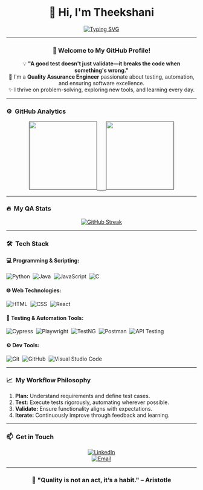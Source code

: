 <div align="center">

# 👋 Hi, I'm Theekshani  

[![Typing SVG](https://readme-typing-svg.demolab.com?font=Fira+Code&pause=1000&center=true&width=435&lines=Quality+Assurance+Engineer;Passionate+About+Testing+%26+Automation;Constantly+Learning+%26+Growing)](https://git.io/typing-svg)

</div>

---

<div align="center">

### 🎉 Welcome to My GitHub Profile!

💡 **"A good test doesn't just validate—it breaks the code when something's wrong."**  
🚀 I'm a **Quality Assurance Engineer** passionate about testing, automation, and ensuring software excellence.  
✨ I thrive on problem-solving, exploring new tools, and learning every day.

</div>

---

### ⚙️ &nbsp;GitHub Analytics

<div align="center">

<a href="">
  <img height="180em" src="https://github-readme-stats-eight-theta.vercel.app/api?username=theekshani99&show_icons=true&theme=algolia&include_all_commits=true&count_private=true"/>
  &nbsp;&nbsp;&nbsp;&nbsp;
  <img height="180em" src="https://github-readme-stats-eight-theta.vercel.app/api/top-langs/?username=theekshani99&layout=compact&langs_count=8&theme=algolia"/>
</a>

</div>

---

### 🔥 &nbsp;My QA Stats

<div align="center">

[![GitHub Streak](http://github-readme-streak-stats.herokuapp.com?user=theekshani99&theme=dark&background=000000)](https://git.io/streak-stats)

</div>

---

### 🛠 &nbsp;Tech Stack

#### 💻 **Programming & Scripting:**
![Python](https://img.shields.io/badge/-Python-05122A?style=flat&logo=python)&nbsp;
![Java](https://img.shields.io/badge/-Java-05122A?style=flat&logo=Java&logoColor=FFA518)&nbsp;
![JavaScript](https://img.shields.io/badge/-JavaScript-05122A?style=flat&logo=javascript)&nbsp;
![C](https://img.shields.io/badge/-C-05122A?style=flat&logo=C&logoColor=A8B9CC)&nbsp;

#### 🌐 **Web Technologies:**
![HTML](https://img.shields.io/badge/-HTML-05122A?style=flat&logo=HTML5)&nbsp;
![CSS](https://img.shields.io/badge/-CSS-05122A?style=flat&logo=CSS3&logoColor=1572B6)&nbsp;
![React](https://img.shields.io/badge/-React-05122A?style=flat&logo=react)&nbsp;

#### 🧪 **Testing & Automation Tools:**
![Cypress](https://img.shields.io/badge/Cypress-17202C?style=flat&logo=cypress&logoColor=white)&nbsp;
![Playwright](https://img.shields.io/badge/Playwright-2EAD33?style=flat&logo=playwright&logoColor=white)&nbsp;
![TestNG](https://img.shields.io/badge/TestNG-FF7300?style=flat&logo=testng&logoColor=white)&nbsp;
![Postman](https://img.shields.io/badge/Postman-FF6C37?style=flat&logo=postman&logoColor=white)&nbsp;
![API Testing](https://img.shields.io/badge/API-Testing-blue?style=flat&logo=api&logoColor=white)&nbsp;

#### ⚙️ **Dev Tools:**
![Git](https://img.shields.io/badge/-Git-05122A?style=flat&logo=git)&nbsp;
![GitHub](https://img.shields.io/badge/-GitHub-05122A?style=flat&logo=github)&nbsp;
![Visual Studio Code](https://img.shields.io/badge/-VS%20Code-05122A?style=flat&logo=visual-studio-code&logoColor=007ACC)&nbsp;

---

### 📈 &nbsp;My Workflow Philosophy

1. **Plan:** Understand requirements and define test cases.  
2. **Test:** Execute tests rigorously, automating wherever possible.  
3. **Validate:** Ensure functionality aligns with expectations.  
4. **Iterate:** Continuously improve through feedback and learning.

---

### 📫 &nbsp;Get in Touch

<div align="center">

[![LinkedIn](https://img.shields.io/badge/-LinkedIn-blue?style=flat&logo=LinkedIn&logoColor=white)](https://www.linkedin.com/in/theekshani-wickramasinghe-621a96240/)  
[![Email](https://img.shields.io/badge/-E--mail-D14836?style=flat&logo=Gmail&logoColor=white)](mailto:theekshani3@gmail.com)

</div>

---

<div align="center">

### 🌟 "Quality is not an act, it’s a habit." – Aristotle

</div>
